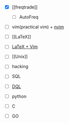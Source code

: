 - [x] [[freqtrade]]
	- [ ] AutoFreq
- [ ] vim(practical vim) + [nvim](https://neovim.io/)
- [ ] [[LaTeX]]
- [ ] [LaTeX + Vim](https://castel.dev/post/lecture-notes-1/)
- [ ] [[Unix]]
- [ ] hacking
- [ ] SQL
- [ ] [DQL](https://blacksmithgu.github.io/obsidian-dataview/queries/structure/)
- [ ] python
- [ ] C
- [ ] GO

